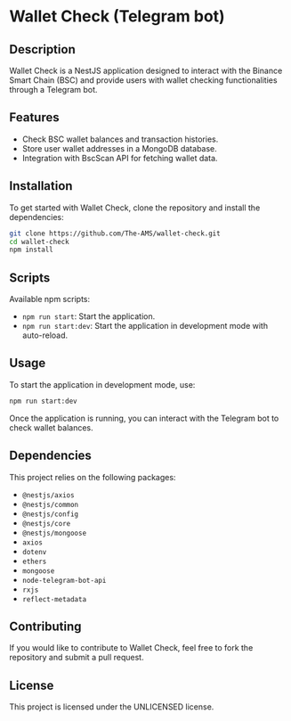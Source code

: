 # Wallet Check (Telegram bot)

## Description
Wallet Check is a NestJS application designed to interact with the Binance Smart Chain (BSC) and provide users with wallet checking functionalities through a Telegram bot.

## Features
- Check BSC wallet balances and transaction histories.
- Store user wallet addresses in a MongoDB database.
- Integration with BscScan API for fetching wallet data.

## Installation

To get started with Wallet Check, clone the repository and install the dependencies:

```bash
git clone https://github.com/The-AMS/wallet-check.git
cd wallet-check
npm install
```

## Scripts

Available npm scripts:

- `npm run start`: Start the application.
- `npm run start:dev`: Start the application in development mode with auto-reload.

## Usage

To start the application in development mode, use:

```bash
npm run start:dev
```

Once the application is running, you can interact with the Telegram bot to check wallet balances.

## Dependencies

This project relies on the following packages:

- `@nestjs/axios`
- `@nestjs/common`
- `@nestjs/config`
- `@nestjs/core`
- `@nestjs/mongoose`
- `axios`
- `dotenv`
- `ethers`
- `mongoose`
- `node-telegram-bot-api`
- `rxjs`
- `reflect-metadata`

## Contributing

If you would like to contribute to Wallet Check, feel free to fork the repository and submit a pull request.

## License

This project is licensed under the UNLICENSED license.
